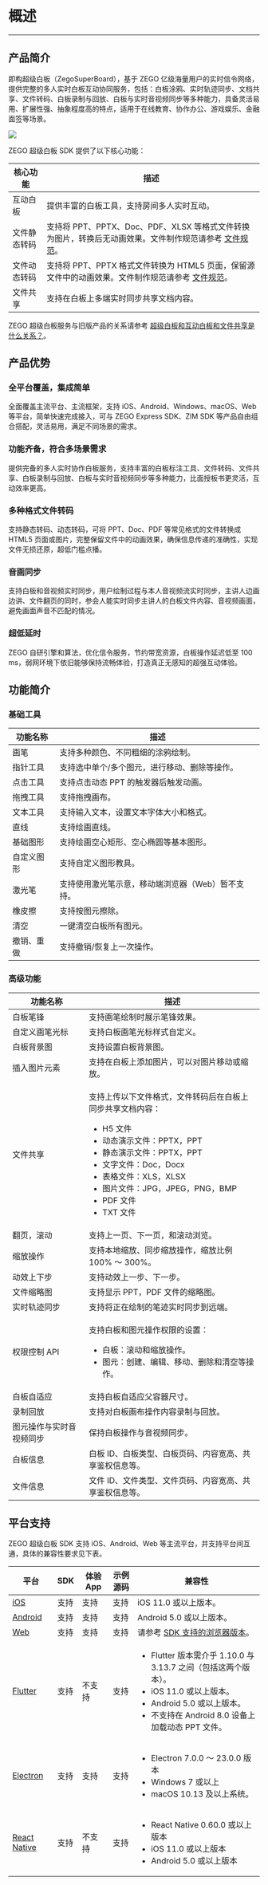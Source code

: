 # 概述

---

## 产品简介

即构超级白板（ZegoSuperBoard），基于 ZEGO 亿级海量用户的实时信令网络，提供完整的多人实时白板互动协同服务，包括：白板涂鸦、实时轨迹同步、文档共享、文件转码、白板录制与回放、白板与实时音视频同步等多种能力，具备灵活易用、扩展性强、抽象程度高的特点，适用于在线教育、协作办公、游戏娱乐、金融面签等场景。


<Frame width="512" height="auto" caption=""><img src="https://doc-media.zego.im/sdk-doc/Pics/WhiteboardView/board1.jpg" /></Frame>

ZEGO 超级白板 SDK 提供了以下核心功能：

| 核心功能 | 描述  |
|-------- |-------|
| 互动白板 | 提供丰富的白板工具，支持房间多人实时互动。|
| 文件静态转码 | 支持将 PPT、PPTX、Doc、PDF、XLSX 等格式文件转换为图片，转换后无动画效果。文件制作规范请参考 [文件规范](/super-board-rn/product-desc/use-restrictions/filerule)。|
| 文件动态转码 | 支持将 PPT、PPTX 格式文件转换为 HTML5 页面，保留源文件中的动画效果。文件制作规范请参考 [文件规范](/super-board-rn/product-desc/use-restrictions/filerule)。|
| 文件共享 | 支持在白板上多端实时同步共享文档内容。|

<Note title="说明">

ZEGO 超级白板服务与旧版产品的关系请参考 [超级白板和互动白板和文件共享是什么关系？](https://doc-zh.zego.im/faq/superboard_whiteboard_docs?product=WhiteboardView&platform=all)。
</Note>

## 产品优势

### 全平台覆盖，集成简单

全面覆盖主流平台、主流框架，支持 iOS、Android、Windows、macOS、Web 等平台，简单快速完成接入，可与 ZEGO Express SDK、ZIM SDK 等产品自由组合搭配，灵活易用，满足不同场景的需求。

### 功能齐备，符合多场景需求

提供完备的多人实时协作白板服务，支持丰富的白板标注工具、文件转码、文件共享、白板录制与回放、白板与实时音视频同步等多种能力，比面授板书更灵活，互动效率更高。

### 多种格式文件转码

支持静态转码、动态转码，可将 PPT、Doc、PDF 等常见格式的文件转换成 HTML5 页面或图片，完整保留文件中的动画效果，确保信息传递的准确性，实现文件无损还原，超低门槛点播。

### 音画同步

支持白板和音视频实时同步，用户绘制过程与本人音视频流实时同步，主讲人边画边讲、文件翻页的同时，参会人能实时同步主讲人的白板文件内容、音视频画面，避免画面声音不匹配的情况。

### 超低延时

ZEGO 自研引擎和算法，优化信令服务，节约带宽资源，白板操作延迟低至 100 ms，弱网环境下依旧能够保持流畅体验，打造真正无感知的超强互动体验。

## 功能简介

### 基础工具

| 功能名称 | 描述  |
|-------- |---------|
| 画笔 | 支持多种颜色、不同粗细的涂鸦绘制。 |
| 指针工具 | 支持选中单个/多个图元，进行移动、删除等操作。 |
| 点击工具 | 支持点击动态 PPT 的触发器后触发动画。 |
| 拖拽工具 | 支持拖拽画布。 |
| 文本工具 | 支持输入文本，设置文本字体大小和格式。 |
| 直线 | 支持绘画直线。 |
| 基础图形 | 支持绘画空心矩形、空心椭圆等基本图形。 |
| 自定义图形 | 支持自定义图形教具。 |
| 激光笔 | 支持使用激光笔示意，移动端浏览器（Web）暂不支持。 |
| 橡皮擦 | 支持按图元擦除。 |
| 清空 | 一键清空白板所有图元。 |
| 撤销、重做 | 支持撤销/恢复上一次操作。 |


### 高级功能

| 功能名称 | 描述  |
|-------- |-------|
| 白板笔锋 | 支持画笔绘制时展示笔锋效果。|
| 自定义画笔光标 | 支持白板画笔光标样式自定义。|
| 白板背景图 | 支持设置白板背景图。 |
| 插入图片元素 | 支持在白板上添加图片，可以对图片移动或缩放。|
| 文件共享 | <p>支持上传以下文件格式，文件转码后在白板上同步共享文档内容：</p><ul><li>H5 文件</li><li>动态演示文件：PPTX，PPT</li><li>静态演示文件：PPTX，PPT</li><li>文字文件：Doc，Docx</li><li>表格文件：XLS，XLSX</li><li>图片文件：JPG，JPEG，PNG，BMP</li><li>PDF 文件</li><li>TXT 文件</li></ul> |
| 翻页，滚动 | 支持上一页、下一页，和滚动浏览。 |
| 缩放操作 | 支持本地缩放、同步缩放操作，缩放比例 100% ～ 300%。 |
| 动效上下步 | 支持动效上一步、下一步。 |
| 文件缩略图 | 支持显示 PPT，PDF 文件的缩略图。 |
| 实时轨迹同步 | 支持将正在绘制的笔迹实时同步到远端。 |
| 权限控制 API | <p>支持白板和图元操作权限的设置：</p><ul><li>白板：滚动和缩放操作。</li><li>图元：创建、编辑、移动、删除和清空等操作。</li></ul>|
| 白板自适应 | 支持白板自适应父容器尺寸。|
| 录制回放 | 支持对白板画布操作内容录制与回放。|
| 图元操作与实时音视频同步 | 保持白板操作与音视频同步。 |
| 白板信息 | 白板 ID、白板类型、白板页码、内容宽高、共享鉴权信息等。 |
| 文件信息 | 文件 ID、文件类型、文件页码、内容宽高、共享鉴权信息等。 |



## 平台支持

ZEGO 超级白板 SDK 支持 iOS、Android、Web 等主流平台，并支持平台间互通，具体的兼容性要求见下表。

| 平台         | SDK   | 体验 App | 示例源码 | 兼容性 |
| ------------ | ----- | -------- | -------- | ------ |
| [iOS](https://doc-zh.zego.im/super-board-ios/product-desc/overview)          | 支持  | 支持     | 支持     | iOS 11.0 或以上版本。 |
| [Android](https://doc-zh.zego.im/super-board-android/product-desc/overview)      | 支持  | 支持     | 支持     | Android 5.0 或以上版本。 |
| [Web](https://doc-zh.zego.im/super-board-web/product-desc/overview)          | 支持  | 支持     | 支持     | 请参考 [SDK 支持的浏览器版本](/super-board-web/quick-start/create-white-board#准备环境)。 |
| [Flutter](https://doc-zh.zego.im/super-board-flutter/product-desc/overview)      | 支持  | 不支持   | 支持     | <ul><li>Flutter 版本需介乎 1.10.0 与 3.13.7 之间（包括这两个版本）。</li><li>iOS 11.0 或以上版本。</li><li>Android 5.0 或以上版本。</li><li>不支持在 Android 8.0 设备上加载动态 PPT 文件。</li></ul> |
| [Electron](https://doc-zh.zego.im/super-board-electron/product-desc/overview)     | 支持  | 支持     | 支持     | <ul><li>Electron 7.0.0 ～ 23.0.0 版本</li><li>Windows 7 或以上</li><li>macOS 10.13 及以上系统。</li></ul> |
| [React Native](https://doc-zh.zego.im/super-board-rn/product-desc/overview) | 支持  | 不支持   | 支持     | <ul><li>React Native 0.60.0 或以上版本</li><li>iOS 11.0 或以上版本</li><li>Android 5.0 或以上版本</li></ul> |

<Content />